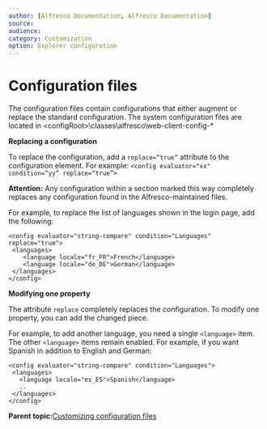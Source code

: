 ```yaml
---
author: [Alfresco Documentation, Alfresco Documentation]
source: 
audience: 
category: Customization
option: Explorer configuration
---
```


# Configuration files

The configuration files contain configurations that either augment or replace the standard configuration. The system configuration files are located in <configRoot\>\\classes\\alfresco\\web-client-config-\*

**Replacing a configuration**

To replace the configuration, add a `replace=“true”` attribute to the configuration element. For example: `<config evaluator="xx" condition=“yy” replace=“true”>`

**Attention:** Any configuration within a section marked this way completely replaces any configuration found in the Alfresco-maintained files.

For example, to replace the list of languages shown in the login page, add the following:

```
<config evaluator="string-compare" condition="Languages" replace="true"> 
 <languages> 
    <language locale="fr_FR">French</language> 
    <language locale="de_DE">German</language> 
 </languages> 
</config>
```

**Modifying one property**

The attribute `replace` completely replaces the configuration. To modify one property, you can add the changed piece.

For example, to add another language, you need a single `<language>` item. The other `<language>` items remain enabled. For example, if you want Spanish in addition to English and German:

```
<config evaluator="string-compare" condition="Languages"> 
 <languages> 
   <language locale="es_ES">Spanish</language> 
   ..
 </languages> 
</config>
```

**Parent topic:**[Customizing configuration files](../tasks/config-config.md)

